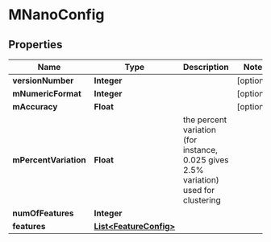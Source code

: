 # MNanoConfig

## Properties
Name | Type | Description | Notes
------------ | ------------- | ------------- | -------------
**versionNumber** | **Integer** |  |  [optional]
**mNumericFormat** | **Integer** |  |  [optional]
**mAccuracy** | **Float** |  |  [optional]
**mPercentVariation** | **Float** | the percent variation (for instance, 0.025 gives 2.5% variation) used for clustering | 
**numOfFeatures** | **Integer** |  | 
**features** | [**List&lt;FeatureConfig&gt;**](FeatureConfig.md) |  | 
